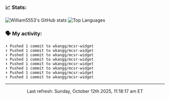 ### 📈 Stats:
![William5553's GitHub stats](https://gh-readme-stats-git-main-william5553s-projects.vercel.app/api?username=wkangg&show_icons=true&theme=dark&include_all_commits=true&count_private=true&hide_border=true)
![Top Languages](https://gh-readme-stats-git-main-william5553s-projects.vercel.app/api/top-langs/?username=wkangg&langs_count=10&layout=compact&theme=dark&include_all_commits=true&count_private=true&hide_border=true)

### 🗣 My activity:
```
⬆️ Pushed 1 commit to wkangg/mcsr-widget
⬆️ Pushed 1 commit to wkangg/mcsr-widget
⬆️ Pushed 1 commit to wkangg/mcsr-widget
⬆️ Pushed 1 commit to wkangg/mcsr-widget
⬆️ Pushed 1 commit to wkangg/mcsr-widget
⬆️ Pushed 1 commit to wkangg/mcsr-widget
⬆️ Pushed 1 commit to wkangg/mcsr-widget
⬆️ Pushed 1 commit to wkangg/mcsr-widget
```

------------
<p align="center">Last refresh: Sunday, October 12th 2025, 11:18:17 am ET</p>
